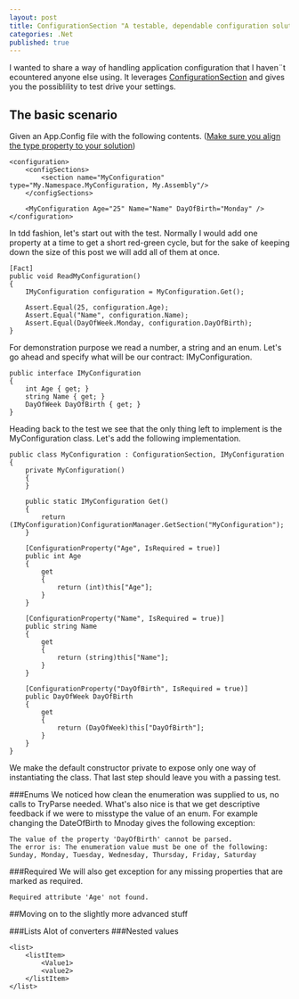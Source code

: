 ```yaml
---
layout: post
title: ConfigurationSection "A testable, dependable configuration solution"
categories: .Net
published: true
---
```

I wanted to share a way of handling application configuration that I haven¨t ecountered anyone else using. It leverages [ConfigurationSection](http://msdn.microsoft.com/en-us/library/system.configuration.configurationsection(v=vs.110).aspx) and gives you the possiblility to test drive your settings.

## The basic scenario
Given an App.Config file with the following contents. (<u>Make sure you align the type property to your solution</u>)

	<configuration>
		<configSections>
	    	<section name="MyConfiguration" type="My.Namespace.MyConfiguration, My.Assembly"/>
		</configSections>
	  
		<MyConfiguration Age="25" Name="Name" DayOfBirth="Monday" />
	</configuration>

In tdd fashion, let's start out with the test. Normally I would add one property at a time to get a short red-green cycle, but for the sake of keeping down the size of this post we will add all of them at once.

	[Fact]
    public void ReadMyConfiguration()
    {
        IMyConfiguration configuration = MyConfiguration.Get();

        Assert.Equal(25, configuration.Age);
        Assert.Equal("Name", configuration.Name);
        Assert.Equal(DayOfWeek.Monday, configuration.DayOfBirth);
    }

For demonstration purpose we read a number, a string and an enum. Let's go ahead and specify what will be our contract: IMyConfiguration.

	public interface IMyConfiguration
    {
        int Age { get; }
        string Name { get; }
        DayOfWeek DayOfBirth { get; }
    }

Heading back to the test we see that the only thing left to implement is the MyConfiguration class. Let's add the following implementation.

    public class MyConfiguration : ConfigurationSection, IMyConfiguration
    {
        private MyConfiguration()
        {
        }

        public static IMyConfiguration Get()
        {
            return (IMyConfiguration)ConfigurationManager.GetSection("MyConfiguration");
        }

        [ConfigurationProperty("Age", IsRequired = true)]
        public int Age
        {
            get
            {
                return (int)this["Age"];
            }
        }

        [ConfigurationProperty("Name", IsRequired = true)]
        public string Name
        {
            get
            {
                return (string)this["Name"];
            }
        }

        [ConfigurationProperty("DayOfBirth", IsRequired = true)]
        public DayOfWeek DayOfBirth
        {
            get
            {
                return (DayOfWeek)this["DayOfBirth"];
            }
        }
    }

We make the default constructor private to expose only one way of instantiating the class. That last step should leave you with a passing test.

###Enums
We noticed how clean the enumeration was supplied to us, no calls to TryParse needed. What's also nice is that we get descriptive feedback if we were to misstype the value of an enum. For example changing the DateOfBirth to Mnoday gives the following exception:

	The value of the property 'DayOfBirth' cannot be parsed. 
	The error is: The enumeration value must be one of the following: 
	Sunday, Monday, Tuesday, Wednesday, Thursday, Friday, Saturday

###Required
We will also get exception for any missing properties that are marked as required.

	Required attribute 'Age' not found.

##Moving on to the slightly more advanced stuff

###Lists
	<MyConfiguration MyStrings="value1,value2,value3" />
Alot of converters
###Nested values
	<list>
		<add value1/>
		<add value2/>
	</list>

	<list>
		<listItem>
			<Value1>
			<value2>
		</listItem>
	</list>
